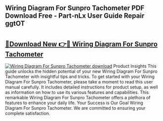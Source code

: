 ## Wiring Diagram For Sunpro Tachometer PDF Download Free - Part-nLx User Guide Repair ggtOT

# <h2><a href="http://dfttuh.blite.top/?on=Wiring+Diagram+For+Sunpro+Tachometer">🔗Download New 👉🔴 Wiring Diagram For Sunpro Tachometer</a></h2>

[![Wiring Diagram For Sunpro Tachometer download](https://i.imgur.com/lujVjoI.png)](http://dfttuh.blite.top/?on=Wiring+Diagram+For+Sunpro+Tachometer)
Product Insights This guide unlocks the hidden potential of your new Wiring Diagram For Sunpro Tachometer with insightful tips and tricks. To get started with your Wiring Diagram For Sunpro Tachometer, please take a moment to read this user manual carefully. It includes detailed instructions for product setup, as well as information on how to use its various features and capabilities. This remarkable Wiring Diagram For Sunpro Tachometer offers a plethora of features to enhance your daily life. Your Success is Our Goal Wiring Diagram For Sunpro Tachometer. We are committed to ensuring your complete satisfaction.
